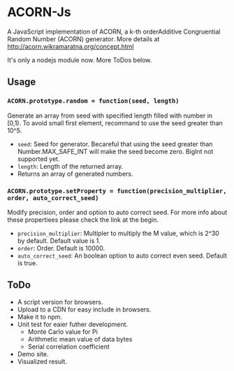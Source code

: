 # ACORN-Js
A JavaScript implementation of ACORN, a k-th orderAdditive Congruential Random Number (ACORN) generator. More details at http://acorn.wikramaratna.org/concept.html

It's only a nodejs module now. More ToDos below.

## Usage
### `ACORN.prototype.random = function(seed, length)`
Generate an array from seed with specified length filled with number in [0,1). To avoid small first element, recommand to use the seed greater than 10^5.
* `seed`: Seed for generator. Becareful that using the seed greater than Number.MAX_SAFE_INT will make the seed become zero. BigInt not supported yet.
* `length`: Length of the returned array.
* Returns an array of generated numbers.

### `ACORN.prototype.setProperty = function(precision_multiplier, order, auto_correct_seed)`
Modify precision, order and option to auto correct seed. For more info about these propertiees please check the link at the begin.
* `precision_multiplier`: Multipler to multiply the M value, which is 2^30 by default. Default value is 1.
* `order`: Order. Default is 10000.
* `auto_correct_seed`: An boolean option to auto correct even seed. Default is true.

## ToDo
* A script version for browsers.
* Upload to a CDN for easy include in browsers.
* Make it to npm.
* Unit test for eaier futher development.
    * Monte Carlo value for Pi
    * Arithmetic mean value of data bytes
    * Serial correlation coefficient
* Demo site.
* Visualized result.
